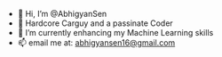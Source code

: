 - 👋 Hi, I’m @AbhigyanSen
- 👀 Hardcore Carguy and a passinate Coder
- 🌱 I’m currently enhancing my Machine Learning skills
- 📫 email me at: abhigyansen16@gmail.com

<!---
AbhigyanSen/AbhigyanSen is a ✨ special ✨ repository because its `README.md` (this file) appears on your GitHub profile.
You can click the Preview link to take a look at your changes.
--->
